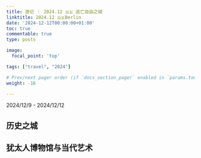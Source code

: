 ```yaml
---
title: 游记 ｜ 2024.12 🇩🇪 逃亡自由之城
linktitle: 2024.12 🇩🇪Berlin
date: '2024-12-12T00:00:00+01:00'
toc: true
commentable: true
type: posts

image:
  focal_point: 'top'

tags: ["travel", "2024"]

# Prev/next pager order (if `docs_section_pager` enabled in `params.toml`)
weight: -16

---
```


2024/12/9 - 2024/12/12

## 历史之城



## 犹太人博物馆与当代艺术